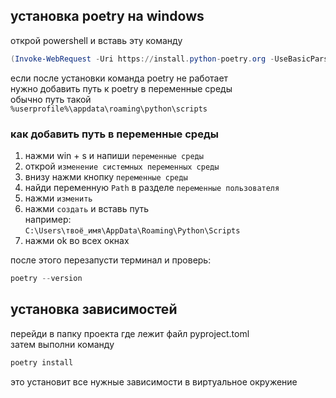 ## установка poetry на windows

открой powershell и вставь эту команду

```powershell
(Invoke-WebRequest -Uri https://install.python-poetry.org -UseBasicParsing).Content | python -
```

если после установки команда poetry не работает  
нужно добавить путь к poetry в переменные среды  
обычно путь такой  
`%userprofile%\appdata\roaming\python\scripts`

### как добавить путь в переменные среды

1. нажми win + s и напиши `переменные среды`  
2. открой `изменение системных переменных среды`  
3. внизу нажми кнопку `переменные среды`  
4. найди переменную `Path` в разделе `переменные пользователя`  
5. нажми `изменить`  
6. нажми `создать` и вставь путь  
   например:  
   `C:\Users\твоё_имя\AppData\Roaming\Python\Scripts`  
7. нажми ok во всех окнах

после этого перезапусти терминал и проверь:

```powershell
poetry --version
```

## установка зависимостей

перейди в папку проекта где лежит файл pyproject.toml  
затем выполни команду

```powershell
poetry install
```

это установит все нужные зависимости в виртуальное окружение
